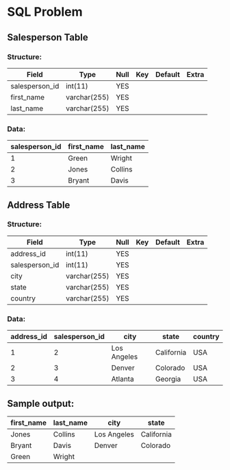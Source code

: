 # SQL Problem

## Salesperson Table

### Structure:

| Field          | Type        | Null | Key | Default | Extra |
|----------------|-------------|------|-----|---------|-------|
| salesperson_id | int(11)     | YES  |     |         |       |
| first_name     | varchar(255)| YES  |     |         |       |
| last_name      | varchar(255)| YES  |     |         |       |

### Data:

| salesperson_id | first_name | last_name |
|----------------|------------|-----------|
| 1              | Green      | Wright    |
| 2              | Jones      | Collins   |
| 3              | Bryant     | Davis     |

## Address Table

### Structure:

| Field          | Type        | Null | Key | Default | Extra |
|----------------|-------------|------|-----|---------|-------|
| address_id     | int(11)     | YES  |     |         |       |
| salesperson_id | int(11)     | YES  |     |         |       |
| city           | varchar(255)| YES  |     |         |       |
| state          | varchar(255)| YES  |     |         |       |
| country        | varchar(255)| YES  |     |         |       |

### Data:

| address_id | salesperson_id | city         | state       | country |
|------------|----------------|--------------|-------------|---------|
| 1          | 2              | Los Angeles  | California  | USA     |
| 2          | 3              | Denver       | Colorado    | USA     |
| 3          | 4              | Atlanta      | Georgia     | USA     |

## Sample output:

first_name|last_name|city       |state     |
----------|---------|-----------|----------|
Jones     |Collins  |Los Angeles|California|
Bryant    |Davis    |Denver     |Colorado  |
Green     |Wright   |           |          |
